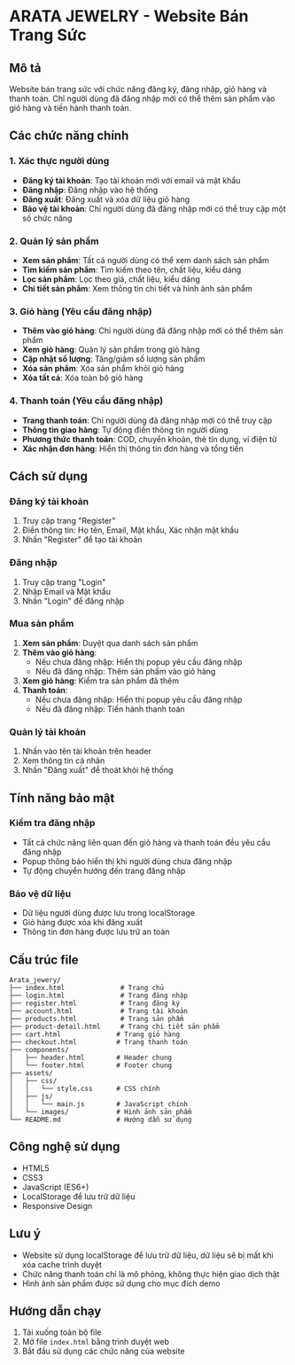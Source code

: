 # ARATA JEWELRY - Website Bán Trang Sức

## Mô tả
Website bán trang sức với chức năng đăng ký, đăng nhập, giỏ hàng và thanh toán. Chỉ người dùng đã đăng nhập mới có thể thêm sản phẩm vào giỏ hàng và tiến hành thanh toán.

## Các chức năng chính

### 1. Xác thực người dùng
- **Đăng ký tài khoản**: Tạo tài khoản mới với email và mật khẩu
- **Đăng nhập**: Đăng nhập vào hệ thống
- **Đăng xuất**: Đăng xuất và xóa dữ liệu giỏ hàng
- **Bảo vệ tài khoản**: Chỉ người dùng đã đăng nhập mới có thể truy cập một số chức năng

### 2. Quản lý sản phẩm
- **Xem sản phẩm**: Tất cả người dùng có thể xem danh sách sản phẩm
- **Tìm kiếm sản phẩm**: Tìm kiếm theo tên, chất liệu, kiểu dáng
- **Lọc sản phẩm**: Lọc theo giá, chất liệu, kiểu dáng
- **Chi tiết sản phẩm**: Xem thông tin chi tiết và hình ảnh sản phẩm

### 3. Giỏ hàng (Yêu cầu đăng nhập)
- **Thêm vào giỏ hàng**: Chỉ người dùng đã đăng nhập mới có thể thêm sản phẩm
- **Xem giỏ hàng**: Quản lý sản phẩm trong giỏ hàng
- **Cập nhật số lượng**: Tăng/giảm số lượng sản phẩm
- **Xóa sản phẩm**: Xóa sản phẩm khỏi giỏ hàng
- **Xóa tất cả**: Xóa toàn bộ giỏ hàng

### 4. Thanh toán (Yêu cầu đăng nhập)
- **Trang thanh toán**: Chỉ người dùng đã đăng nhập mới có thể truy cập
- **Thông tin giao hàng**: Tự động điền thông tin người dùng
- **Phương thức thanh toán**: COD, chuyển khoản, thẻ tín dụng, ví điện tử
- **Xác nhận đơn hàng**: Hiển thị thông tin đơn hàng và tổng tiền

## Cách sử dụng

### Đăng ký tài khoản
1. Truy cập trang "Register"
2. Điền thông tin: Họ tên, Email, Mật khẩu, Xác nhận mật khẩu
3. Nhấn "Register" để tạo tài khoản

### Đăng nhập
1. Truy cập trang "Login"
2. Nhập Email và Mật khẩu
3. Nhấn "Login" để đăng nhập

### Mua sản phẩm
1. **Xem sản phẩm**: Duyệt qua danh sách sản phẩm
2. **Thêm vào giỏ hàng**: 
   - Nếu chưa đăng nhập: Hiển thị popup yêu cầu đăng nhập
   - Nếu đã đăng nhập: Thêm sản phẩm vào giỏ hàng
3. **Xem giỏ hàng**: Kiểm tra sản phẩm đã thêm
4. **Thanh toán**: 
   - Nếu chưa đăng nhập: Hiển thị popup yêu cầu đăng nhập
   - Nếu đã đăng nhập: Tiến hành thanh toán

### Quản lý tài khoản
1. Nhấn vào tên tài khoản trên header
2. Xem thông tin cá nhân
3. Nhấn "Đăng xuất" để thoát khỏi hệ thống

## Tính năng bảo mật

### Kiểm tra đăng nhập
- Tất cả chức năng liên quan đến giỏ hàng và thanh toán đều yêu cầu đăng nhập
- Popup thông báo hiển thị khi người dùng chưa đăng nhập
- Tự động chuyển hướng đến trang đăng nhập

### Bảo vệ dữ liệu
- Dữ liệu người dùng được lưu trong localStorage
- Giỏ hàng được xóa khi đăng xuất
- Thông tin đơn hàng được lưu trữ an toàn

## Cấu trúc file

```
Arata_jewery/
├── index.html              # Trang chủ
├── login.html              # Trang đăng nhập
├── register.html           # Trang đăng ký
├── account.html            # Trang tài khoản
├── products.html           # Trang sản phẩm
├── product-detail.html     # Trang chi tiết sản phẩm
├── cart.html              # Trang giỏ hàng
├── checkout.html          # Trang thanh toán
├── components/
│   ├── header.html        # Header chung
│   └── footer.html        # Footer chung
├── assets/
│   ├── css/
│   │   └── style.css      # CSS chính
│   ├── js/
│   │   └── main.js        # JavaScript chính
│   └── images/            # Hình ảnh sản phẩm
└── README.md              # Hướng dẫn sử dụng
```

## Công nghệ sử dụng
- HTML5
- CSS3
- JavaScript (ES6+)
- LocalStorage để lưu trữ dữ liệu
- Responsive Design

## Lưu ý
- Website sử dụng localStorage để lưu trữ dữ liệu, dữ liệu sẽ bị mất khi xóa cache trình duyệt
- Chức năng thanh toán chỉ là mô phỏng, không thực hiện giao dịch thật
- Hình ảnh sản phẩm được sử dụng cho mục đích demo

## Hướng dẫn chạy
1. Tải xuống toàn bộ file
2. Mở file `index.html` bằng trình duyệt web
3. Bắt đầu sử dụng các chức năng của website 
